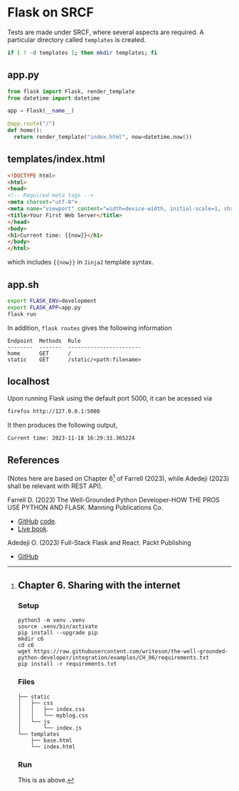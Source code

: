 # Flask on SRCF

Tests are made under SRCF, where several aspects are required. A particular directory called `templates` is created.

```bash
if [ ! -d templates ]; then mkdir templates; fi
```

## app.py

```python
from flask import Flask, render_template
from datetime import datetime

app = Flask(__name__)

@app.route("/")
def home():
  return render_template("index.html", now=datetime.now())
```

## templates/index.html

```html
<!DOCTYPE html>
<html>
<head>
<!-- Required meta tags -->
<meta charset="utf-8">
<meta name="viewport" content="width=device-width, initial-scale=1, shrink-to-fit=no">
<title>Your First Web Server</title>
</head>
<body>
<h1>Current time: {{now}}</h1>
</body>
</html>
```

which includes `{{now}}` in `Jinja2` template syntax.

## app.sh

```bash
export FLASK_ENV=development
export FLASK_APP=app.py
flask run
```

In addition, `flask routes` gives the following information

```
Endpoint  Methods  Rule
--------  -------  -----------------------
home      GET      /
static    GET      /static/<path:filename>
```

## localhost

Upon running Flask using the default port 5000, it can be acessed via

```bash
firefox http://127.0.0.1:5000
```

It then produces the following output,

```
Current time: 2023-11-18 16:29:33.365224
```

## References

(Notes here are based on Chapter 6[^chapter6] of Farrell (2023), while Adedeji (2023) shall be relevant with REST API).

Farrell D. (2023) The Well-Grounded Python Developer-HOW THE PROS USE PYTHON AND FLASK. Manning Publications Co.

- [GitHub](https://github.com/writeson) [code](https://github.com/writeson/the-well-grounded-python-developer).
- [Live book](https://livebook.manning.com/book/the-well-grounded-python-developer/).

Adedeji O. (2023) Full-Stack Flask and React. Packt Publishing

- [GitHub](https://github.com/PacktPublishing/Full-Stack-Flask-and-React)

[^chapter6]: ## Chapter 6. Sharing with the internet

    ### Setup

    ```
    python3 -m venv .venv
    source .venv/bin/activate
    pip install --upgrade pip
    mkdir c6
    cd c6
    wget https://raw.githubusercontent.com/writeson/the-well-grounded-python-developer/integration/examples/CH_06/requirements.txt
    pip install -r requirements.txt
    ```

    ### Files

    ```
    ├── static
    │   ├── css
    │   │   ├── index.css
    │   │   └── myblog.css
    │   └── js
    │       └── index.js
    └── templates
        ├── base.html
        └── index.html
    ```

    ### Run

    This is as above.

